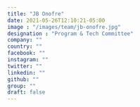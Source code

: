 ```yaml
---
title: "JB Onofre"
date: 2021-05-26T12:10:21-05:00
image : "/images/team/jb-onofre.jpg"
designation : "Program & Tech Committee"
company: ""
country: ""
facebook: ""
instagram: ""
twitter: ""
linkedin: ""
github: ""
group: ""
draft: false
---
```


